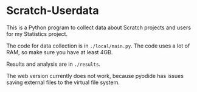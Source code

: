# Scratch-Userdata

This is a Python program to collect data about Scratch projects and users for my Statistics project.

The code for data collection is in `./local/main.py`. The code uses a lot of RAM, so make sure you have at least 4GB.

Results and analysis are in `./results`.

The web version currently does not work, because pyodide has issues saving external files to the virtual file system.
